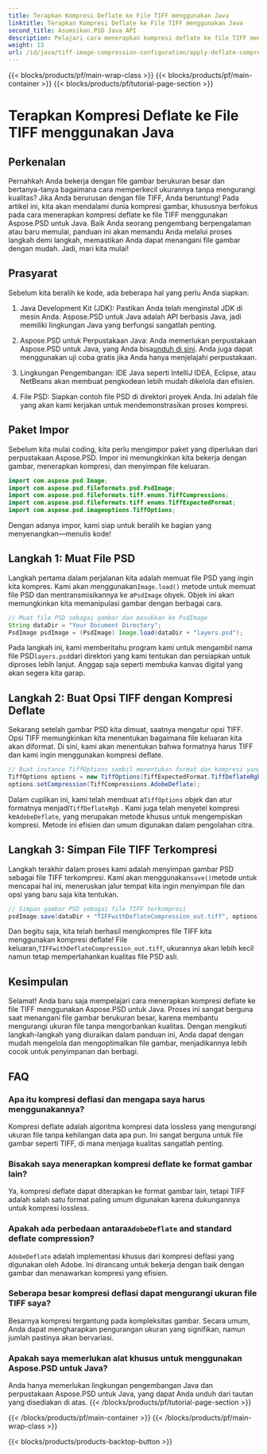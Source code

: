 ```yaml
---
title: Terapkan Kompresi Deflate ke File TIFF menggunakan Java
linktitle: Terapkan Kompresi Deflate ke File TIFF menggunakan Java
second_title: Asumsikan.PSD Java API
description: Pelajari cara menerapkan kompresi deflate ke file TIFF menggunakan Aspose.PSD untuk Java. Ikuti panduan langkah demi langkah kami untuk mengurangi ukuran file secara efisien tanpa kehilangan kualitas.
weight: 13
url: /id/java/tiff-image-compression-configuration/apply-deflate-compression-tiff-files/
---
```


{{< blocks/products/pf/main-wrap-class >}}
{{< blocks/products/pf/main-container >}}
{{< blocks/products/pf/tutorial-page-section >}}

# Terapkan Kompresi Deflate ke File TIFF menggunakan Java

## Perkenalan

Pernahkah Anda bekerja dengan file gambar berukuran besar dan bertanya-tanya bagaimana cara memperkecil ukurannya tanpa mengurangi kualitas? Jika Anda berurusan dengan file TIFF, Anda beruntung! Pada artikel ini, kita akan mendalami dunia kompresi gambar, khususnya berfokus pada cara menerapkan kompresi deflate ke file TIFF menggunakan Aspose.PSD untuk Java. Baik Anda seorang pengembang berpengalaman atau baru memulai, panduan ini akan memandu Anda melalui proses langkah demi langkah, memastikan Anda dapat menangani file gambar dengan mudah. Jadi, mari kita mulai!

## Prasyarat

Sebelum kita beralih ke kode, ada beberapa hal yang perlu Anda siapkan:

1. Java Development Kit (JDK): Pastikan Anda telah menginstal JDK di mesin Anda. Aspose.PSD untuk Java adalah API berbasis Java, jadi memiliki lingkungan Java yang berfungsi sangatlah penting.
   
2.  Aspose.PSD untuk Perpustakaan Java: Anda memerlukan perpustakaan Aspose.PSD untuk Java, yang Anda bisa[unduh di sini](https://releases.aspose.com/psd/java/). Anda juga dapat menggunakan uji coba gratis jika Anda hanya menjelajahi perpustakaan.

3. Lingkungan Pengembangan: IDE Java seperti IntelliJ IDEA, Eclipse, atau NetBeans akan membuat pengkodean lebih mudah dikelola dan efisien.

4. File PSD: Siapkan contoh file PSD di direktori proyek Anda. Ini adalah file yang akan kami kerjakan untuk mendemonstrasikan proses kompresi.

## Paket Impor

Sebelum kita mulai coding, kita perlu mengimpor paket yang diperlukan dari perpustakaan Aspose.PSD. Impor ini memungkinkan kita bekerja dengan gambar, menerapkan kompresi, dan menyimpan file keluaran.

```java
import com.aspose.psd.Image;
import com.aspose.psd.fileformats.psd.PsdImage;
import com.aspose.psd.fileformats.tiff.enums.TiffCompressions;
import com.aspose.psd.fileformats.tiff.enums.TiffExpectedFormat;
import com.aspose.psd.imageoptions.TiffOptions;
```

Dengan adanya impor, kami siap untuk beralih ke bagian yang menyenangkan—menulis kode!

## Langkah 1: Muat File PSD

 Langkah pertama dalam perjalanan kita adalah memuat file PSD yang ingin kita kompres. Kami akan menggunakan`Image.load()` metode untuk memuat file PSD dan mentransmisikannya ke a`PsdImage` obyek. Objek ini akan memungkinkan kita memanipulasi gambar dengan berbagai cara.

```java
// Muat file PSD sebagai gambar dan masukkan ke PsdImage
String dataDir = "Your Document Directory";
PsdImage psdImage = (PsdImage) Image.load(dataDir + "layers.psd");
```

 Pada langkah ini, kami memberitahu program kami untuk mengambil nama file PSD`layers.psd`dari direktori yang kami tentukan dan persiapkan untuk diproses lebih lanjut. Anggap saja seperti membuka kanvas digital yang akan segera kita garap.

## Langkah 2: Buat Opsi TIFF dengan Kompresi Deflate

Sekarang setelah gambar PSD kita dimuat, saatnya mengatur opsi TIFF. Opsi TIFF memungkinkan kita menentukan bagaimana file keluaran kita akan diformat. Di sini, kami akan menentukan bahwa formatnya harus TIFF dan kami ingin menggunakan kompresi deflate.

```java
// Buat instance TiffOptions sambil menentukan format dan kompresi yang diinginkan
TiffOptions options = new TiffOptions(TiffExpectedFormat.TiffDeflateRgb);
options.setCompression(TiffCompressions.AdobeDeflate);
```

 Dalam cuplikan ini, kami telah membuat a`TiffOptions` objek dan atur formatnya menjadi`TiffDeflateRgb` . Kami juga telah menyetel kompresi ke`AdobeDeflate`, yang merupakan metode khusus untuk mengempiskan kompresi. Metode ini efisien dan umum digunakan dalam pengolahan citra.

## Langkah 3: Simpan File TIFF Terkompresi

 Langkah terakhir dalam proses kami adalah menyimpan gambar PSD sebagai file TIFF terkompresi. Kami akan menggunakan`save()`metode untuk mencapai hal ini, meneruskan jalur tempat kita ingin menyimpan file dan opsi yang baru saja kita tentukan.

```java
// Simpan gambar PSD sebagai file TIFF terkompresi
psdImage.save(dataDir + "TIFFwithDeflateCompression_out.tiff", options);
```

 Dan begitu saja, kita telah berhasil mengkompres file TIFF kita menggunakan kompresi deflate! File keluaran,`TIFFwithDeflateCompression_out.tiff`, ukurannya akan lebih kecil namun tetap mempertahankan kualitas file PSD asli.

## Kesimpulan

Selamat! Anda baru saja mempelajari cara menerapkan kompresi deflate ke file TIFF menggunakan Aspose.PSD untuk Java. Proses ini sangat berguna saat menangani file gambar berukuran besar, karena membantu mengurangi ukuran file tanpa mengorbankan kualitas. Dengan mengikuti langkah-langkah yang diuraikan dalam panduan ini, Anda dapat dengan mudah mengelola dan mengoptimalkan file gambar, menjadikannya lebih cocok untuk penyimpanan dan berbagi.

## FAQ

### Apa itu kompresi deflasi dan mengapa saya harus menggunakannya?
Kompresi deflate adalah algoritma kompresi data lossless yang mengurangi ukuran file tanpa kehilangan data apa pun. Ini sangat berguna untuk file gambar seperti TIFF, di mana menjaga kualitas sangatlah penting.

### Bisakah saya menerapkan kompresi deflate ke format gambar lain?
Ya, kompresi deflate dapat diterapkan ke format gambar lain, tetapi TIFF adalah salah satu format paling umum digunakan karena dukungannya untuk kompresi lossless.

###  Apakah ada perbedaan antara`AdobeDeflate` and standard deflate compression?
`AdobeDeflate` adalah implementasi khusus dari kompresi deflasi yang digunakan oleh Adobe. Ini dirancang untuk bekerja dengan baik dengan gambar dan menawarkan kompresi yang efisien.

### Seberapa besar kompresi deflasi dapat mengurangi ukuran file TIFF saya?
Besarnya kompresi tergantung pada kompleksitas gambar. Secara umum, Anda dapat mengharapkan pengurangan ukuran yang signifikan, namun jumlah pastinya akan bervariasi.

### Apakah saya memerlukan alat khusus untuk menggunakan Aspose.PSD untuk Java?
Anda hanya memerlukan lingkungan pengembangan Java dan perpustakaan Aspose.PSD untuk Java, yang dapat Anda unduh dari tautan yang disediakan di atas.
{{< /blocks/products/pf/tutorial-page-section >}}

{{< /blocks/products/pf/main-container >}}
{{< /blocks/products/pf/main-wrap-class >}}

{{< blocks/products/products-backtop-button >}}
